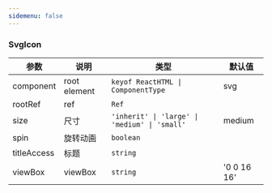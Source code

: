 ```yaml
---
sidemenu: false
---
```


### SvgIcon

| 参数	|说明	|类型	|默认值
| --- | --- | --- | ---
| component | root element | `keyof ReactHTML \| ComponentType` | svg
| rootRef | ref | `Ref` |
| size | 尺寸 | `'inherit' \| 'large' \| 'medium' \| 'small'` | medium
| spin | 旋转动画 | `boolean` |
| titleAccess | 标题 | `string` |
| viewBox | viewBox | `string` | '0 0 16 16'
